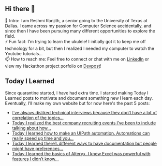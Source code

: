 ## Hi there 👋

🔭  Intro: I am Reshmi Ranjith, a senior going to the University of Texas at Dallas. I came across my passion for Computer Science accidentally, and since then I have been pursuing many different opportunities to explore the field.
<br/> ⚡ Fun fact: I'm trying to learn the ukulele! I initially got it to keep me off technology for a bit, but then I realized I needed my computer to watch the Youtube tutorials...
<br/>📫  How to reach me: Feel free to connect or chat with me on [LinkedIn](https://www.linkedin.com/in/reshmi-ranjith/) or view my Hackathon project porfolio on [Devpost](https://devpost.com/ReshmiCode)!

## Today I Learned

Since quarantine started, I have had extra time. I started making Today I Learned posts to motivate and document something new I learn each day. Eventually, I'll make my own website but for now here's the past 5 posts:

<!-- BLOG-POST-LIST:START -->
- [I’ve always disliked technical interviews because they don’t have a lot of correlation of the topics...](https://simplyprogramming.tumblr.com/post/626029334166142976)
- [Today I realized the best company recruiting events I&rsquo;ve been to include talking about how...](https://simplyprogramming.tumblr.com/post/625943164703965184)
- [Today I learned how to make an UIPath automation. Automations can really speed up time and you...](https://simplyprogramming.tumblr.com/post/625848820779139072)
- [Today I learned there&rsquo;s different ways to have documentation but people might have preferences...](https://simplyprogramming.tumblr.com/post/625760522123509760)
- [Today I learned the basics of Alteryx. I knew Excel was powerful with features I didn&rsquo;t know...](https://simplyprogramming.tumblr.com/post/625650363416150016)
<!-- BLOG-POST-LIST:END -->

<!--
**ReshmiCode/ReshmiCode** is a ✨ _special_ ✨ repository because its `README.md` (this file) appears on your GitHub profile.

Here are some ideas to get you started:

- 🔭 I’m currently working on ...
- 🌱 I’m currently learning ...
- 👯 I’m looking to collaborate on ...
- 🤔 I’m looking for help with ...
- 💬 Ask me about ...
- 📫 How to reach me: ...
- 😄 Pronouns: ...
- ⚡ Fun fact: ...
-->
